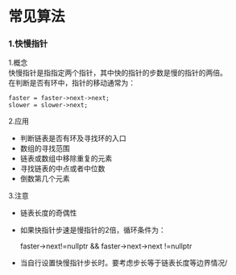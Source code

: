 # 常见算法
### 1.快慢指针  
1.概念  
快慢指针是指指定两个指针，其中快的指针的步数是慢的指针的两倍。  
在判断是否有环中，指针的移动通常为：  

	faster = faster->next->next;
	slower = slower->next;
2.应用
  
+ 判断链表是否有环及寻找环的入口  
+ 数组的寻找范围
+ 链表或数组中移除重复的元素
+ 寻找链表的中点或者中位数
+ 倒数第几个元素
  
3.注意
   
+ 链表长度的奇偶性
+ 如果快指针步速是慢指针的2倍，循环条件为：  
	
	faster->next!=nullptr && faster->next->next !=nullptr
+ 当自行设置快慢指针步长时。要考虑步长等于链表长度等边界情况/
